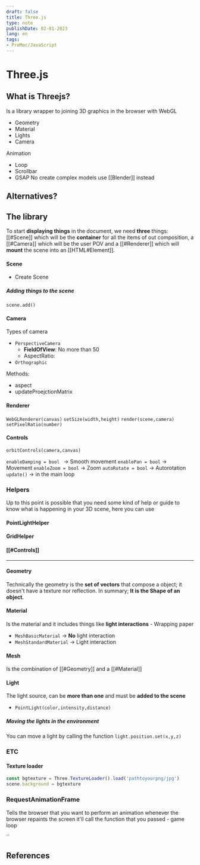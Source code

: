 ```yaml
---
draft: false
title: Three.js
type: note
publishDate: 02-01-2023
lang: en
tags:
- PreMoc/JavaScript
---
```


# Three.js

## What is Threejs?
Is a library wrapper to joining 3D graphics in the browser with WebGL
- Geometry
- Material
- Lights
- Camera

Animation
- Loop
- Scrollbar
- GSAP
No create complex models use [[Blender]] instead

## Alternatives?

## The library

To start **displaying things** in the document, we need **three** things: [[#Scene]] which will be the **container** for all the items of out composition, a [[#Camera]] which will be the user POV and a [[#Renderer]] which will **mount**  the scene into an [[HTML#Element]].

#### Scene
- Create Scene
##### Adding things to the scene
`scene.add()`


#### Camera
Types of camera
- `PerspectiveCamera`
	- **FieldOfView**: No more than 50
	- AspectRatio: 
- `Orthographic`

Methods:
- aspect
- updateProejctionMatrix

#### Renderer
`WebGLRenderer(canvas)`
`setSize(width,height)`
`render(scene,camera)`
`setPixelRatio(number)`

#### Controls
`orbitControls(camera,canvas)`

`enableDamping = bool ` -> Smooth movement
`enablePan = bool` -> Movement
`enableZoom = bool` -> Zoom
`autoRotate = bool` -> Autorotation
`update()` -> in the main loop


### Helpers
Up to this point is possible that you need some kind of help or guide to know what is happening in your 3D scene, here you can use
#### PointLightHelper
#### GridHelper
#### [[#Controls]]

---
#### Geometry

Technically the geometry is the **set of vectors** that compose a object; it doesn't have a texture nor reflection. 
In summary; **It is the Shape of an object**.

#### Material
Is the material and it includes things like **light interactions** - Wrapping paper
- `MeshBasicMaterial` -> **No** light interaction
- `MeshStandardMaterial` -> Light interaction


#### Mesh
Is the combination of [[#Geometry]] and a [[#Material]]

#### Light
The light source, can be **more than one** and must be **added to the scene**
- `PointLight(color,intensity,distance)`
##### Moving the lights in the environment

You can move a light by calling the function `light.position.set(x,y,z)`

### ETC

#### Texture loader
```js
const bgtexture = Three.TextureLoader().load('pathtoyourpng/jpg')
scene.background = bgtexture
```


### RequestAnimationFrame
Tells the browser that you want to perform an animation whenever the browser repaints the screen it'll call the function that you passed - game loop

``

## References
